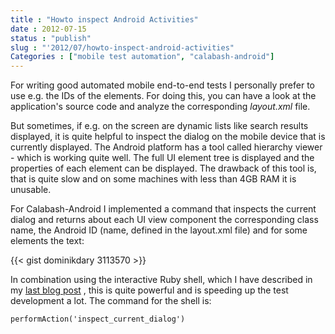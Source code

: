 ```yaml
---
title : "Howto inspect Android Activities"
date : 2012-07-15
status : "publish"
slug : "'2012/07/howto-inspect-android-activities"
Categories : ["mobile test automation", "calabash-android"]
---
```


For writing good automated mobile end-to-end tests I personally prefer to use e.g. the IDs of the elements. For doing this, you can have a look at the application's source code and analyze the corresponding *layout.xml* file.

But sometimes, if e.g. on the screen are dynamic lists like search results displayed, it is quite helpful to inspect the dialog on the mobile device that is currently displayed.
The Android platform has a tool called hierarchy viewer - which is working quite well. The full UI element tree is displayed and the properties of each element can be displayed. The drawback of this tool is, that is quite slow and on some machines with less than 4GB RAM it is unusable.

For Calabash-Android I implemented a command that inspects the current dialog and returns about each UI view component the corresponding class name, the Android ID (name, defined in the layout.xml file) and for some elements the text:

{{< gist dominikdary 3113570 >}}

In combination using the interactive Ruby shell, which I have described in my [last blog post](http://dary.de/posts/2012/07/speed-up-the-development-of-calabash-android-tests/) , this is quite powerful and is speeding up the test development a lot. The command for the shell is:

	performAction('inspect_current_dialog')
